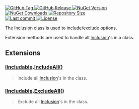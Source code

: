 <a href="https://github.com/TJC-Tools/TJC.Inclusion/tags">
  <img alt="GitHub Tag" src="https://img.shields.io/github/v/tag/TJC-Tools/TJC.Inclusion?style=for-the-badge&logo=tag&logoColor=white&labelColor=24292f&color=blue" />
</a>

<a href="https://github.com/TJC-Tools/TJC.Inclusion/releases/latest">
  <img alt="GitHub Release" src="https://img.shields.io/github/v/release/TJC-Tools/TJC.Inclusion?style=for-the-badge&logo=starship&logoColor=D9E0EE&labelColor=302D41&&color=green&include_prerelease&sort=semver" />
</a>

<a href="https://www.nuget.org/packages/TJC.Inclusion">
  <img alt="NuGet Version" src="https://img.shields.io/nuget/v/TJC.Inclusion?style=for-the-badge&logo=nuget&logoColor=white&labelColor=004880&color=blue" />
</a>

<br/>

<a href="https://www.nuget.org/packages/TJC.Inclusion">
  <img alt="NuGet Downloads" src="https://img.shields.io/nuget/dt/TJC.Inclusion?style=for-the-badge&logo=nuget&logoColor=white&labelColor=004880&color=yellow" />
</a>

<a href="https://github.com/TJC-Tools/TJC.Inclusion">
  <img alt="Repository Size" src="https://img.shields.io/github/repo-size/TJC-Tools/TJC.Inclusion?style=for-the-badge&logo=files&logoColor=white&labelColor=24292f&color=orange" />
</a>

<br/>

<a href="https://github.com/TJC-Tools/TJC.Inclusion">
  <img alt="Last commit" src="https://img.shields.io/github/last-commit/TJC-Tools/TJC.Inclusion?style=for-the-badge&logo=git&logoColor=D9E0EE&labelColor=302D41&color=mediumpurple"/>
</a>

<a href="LICENSE">
  <img alt="License" src="https://img.shields.io/github/license/TJC-Tools/TJC.Inclusion.svg?style=for-the-badge&logo=balance-scale&logoColor=white&labelColor=333333&color=blueviolet" />
</a>

The [Inclusion](TJC.Inclusion/Inclusion.cs) class is used to include/exclude options.

Extension methods are used to handle all [Inclusion](TJC.Inclusion/Inclusion.cs)'s in a class.

## Extensions

### [IIncludable](TJC.Inclusion/Interfaces/IIncludable.cs).[IncludeAll()](TJC.Inclusion/Extensions/IncludeExcludeAll.cs)
> Include all [Inclusion](TJC.Inclusion/Inclusion.cs)'s in the class.

### [IIncludable](TJC.Inclusion/Interfaces/IIncludable.cs).[ExcludeAll()](TJC.Inclusion/Extensions/IncludeExcludeAll.cs)
> Exclude all [Inclusion](TJC.Inclusion/Inclusion.cs)'s in the class.
